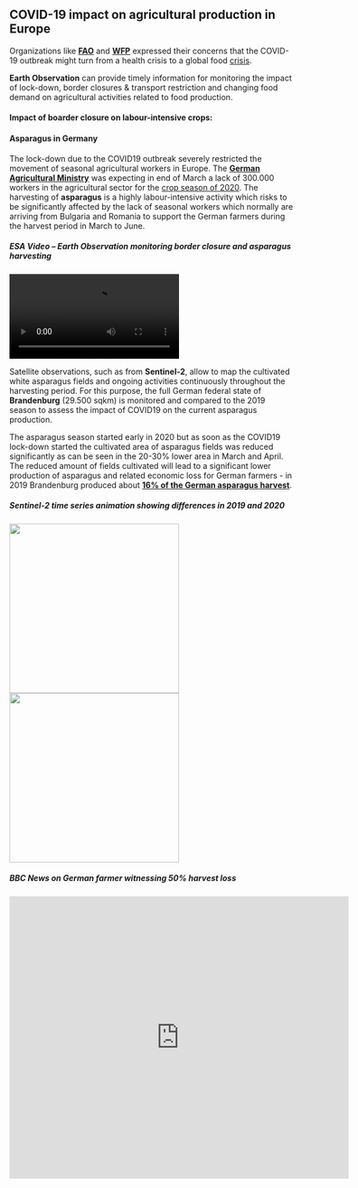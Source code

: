 ## COVID-19 impact on agricultural production in Europe

Organizations like **[FAO](http://www.fao.org/home/en/)** and **[WFP](https://www.wfp.org/)** expressed their concerns that the COVID-19 outbreak might turn from a health crisis to a global food [crisis](http://www.fao.org/news/story/en/item/1272058/icode/).

**Earth Observation** can provide timely information for monitoring the impact of lock-down, border closures & transport restriction and changing food demand on agricultural activities related to food production.

#### Impact of boarder closure on labour-intensive crops:
#### Asparagus in Germany

The lock-down due to the COVID19 outbreak severely restricted the movement of seasonal agricultural workers in Europe. The **[German Agricultural Ministry](https://www.bmel.de/)** was expecting in end of March a lack of 300.000 workers in the agricultural sector for the [crop season of 2020](https://www.politico.eu/article/coronavirus-agriculture-coronavirus-hit-countries-to-newly-unemployed-help-us-farm/ ). The harvesting of **asparagus** is a highly labour-intensive activity which risks to be significantly affected by the lack of seasonal workers which normally are arriving from Bulgaria and Romania to support the German farmers during the harvest period in March to June.

##### ESA Video – Earth Observation monitoring border closure and asparagus harvesting

<video controls>
  <source src="https://dlmultimedia.esa.int/download/public/videos/2020/05/016/2005_016_AR_EN.mp4" width="100%" allowfullscreen></source>
</video>


 Satellite observations, such as from **Sentinel-2**, allow to map the cultivated white asparagus fields and ongoing activities continuously throughout the harvesting period. For this purpose, the full German federal state of **Brandenburg** (29.500 sqkm) is monitored and compared to the 2019 season to assess the impact of COVID19 on the current asparagus production.

The asparagus season started early in 2020 but as soon as the COVID19 lock-down started the cultivated area of asparagus fields was reduced significantly as can be seen in the 20-30% lower area in March and April. The reduced amount of fields cultivated will lead to a significant lower production of asparagus and related economic loss for German farmers - in 2019 Brandenburg produced about **[16% of the German asparagus harvest](https://agrarbericht.brandenburg.de/abo/de/start/produktion/gartenbau/)**.

##### Sentinel-2 time series animation showing differences in 2019 and 2020


<img src="./eodash-data/stories/Sentinel-2_L1C-timelapse-3.gif" heigth="300" width ="300">
<img src="./eodash-data/stories/Sentinel-2_L1C-timelapse-4.gif" heigth="300" width ="300">


##### BBC News on German farmer witnessing 50% harvest loss

<iframe src="https://www.bbc.com/news/av/embed/p08dj8wy/52715288" width="600" height="500" frameborder="0"></iframe>






